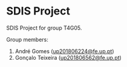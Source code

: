 # SDIS Project

SDIS Project for group T4G05.

Group members:

1. André Gomes (up201806224@fe.up.pt)
2. Gonçalo Teixeira (up201806562@fe.up.pt)
